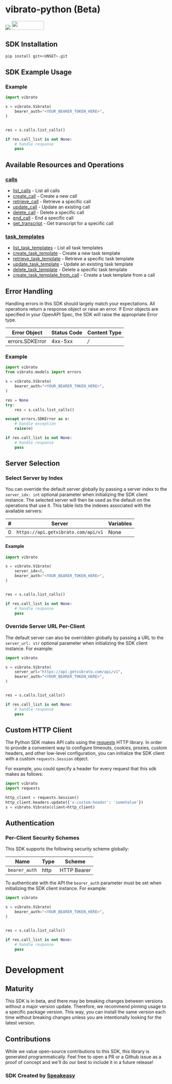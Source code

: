 # vibrato-python (Beta)

<div align="left">
    <a href="https://speakeasyapi.dev/"><img src="https://custom-icon-badges.demolab.com/badge/-Built%20By%20Speakeasy-212015?style=for-the-badge&logoColor=FBE331&logo=speakeasy&labelColor=545454" /></a>
    <a href="https://opensource.org/licenses/MIT">
        <img src="https://img.shields.io/badge/License-MIT-blue.svg" style="width: 100px; height: 28px;" />
    </a>
</div>

<!-- Start SDK Installation [installation] -->
## SDK Installation

```bash
pip install git+<UNSET>.git
```
<!-- End SDK Installation [installation] -->

<!-- Start SDK Example Usage [usage] -->
## SDK Example Usage

### Example

```python
import vibrato

s = vibrato.Vibrato(
    bearer_auth="<YOUR_BEARER_TOKEN_HERE>",
)


res = s.calls.list_calls()

if res.call_list is not None:
    # handle response
    pass

```
<!-- End SDK Example Usage [usage] -->

<!-- Start Available Resources and Operations [operations] -->
## Available Resources and Operations

### [calls](docs/sdks/calls/README.md)

* [list_calls](docs/sdks/calls/README.md#list_calls) - List all calls
* [create_call](docs/sdks/calls/README.md#create_call) - Create a new call
* [retrieve_call](docs/sdks/calls/README.md#retrieve_call) - Retrieve a specific call
* [update_call](docs/sdks/calls/README.md#update_call) - Update an existing call
* [delete_call](docs/sdks/calls/README.md#delete_call) - Delete a specific call
* [end_call](docs/sdks/calls/README.md#end_call) - End a specific call
* [get_transcript](docs/sdks/calls/README.md#get_transcript) - Get transcript for a specific call

### [task_templates](docs/sdks/tasktemplates/README.md)

* [list_task_templates](docs/sdks/tasktemplates/README.md#list_task_templates) - List all task templates
* [create_task_template](docs/sdks/tasktemplates/README.md#create_task_template) - Create a new task template
* [retrieve_task_template](docs/sdks/tasktemplates/README.md#retrieve_task_template) - Retrieve a specific task template
* [update_task_template](docs/sdks/tasktemplates/README.md#update_task_template) - Update an existing task template
* [delete_task_template](docs/sdks/tasktemplates/README.md#delete_task_template) - Delete a specific task template
* [create_task_template_from_call](docs/sdks/tasktemplates/README.md#create_task_template_from_call) - Create a task template from a call
<!-- End Available Resources and Operations [operations] -->

<!-- Start Error Handling [errors] -->
## Error Handling

Handling errors in this SDK should largely match your expectations.  All operations return a response object or raise an error.  If Error objects are specified in your OpenAPI Spec, the SDK will raise the appropriate Error type.

| Error Object    | Status Code     | Content Type    |
| --------------- | --------------- | --------------- |
| errors.SDKError | 4xx-5xx         | */*             |

### Example

```python
import vibrato
from vibrato.models import errors

s = vibrato.Vibrato(
    bearer_auth="<YOUR_BEARER_TOKEN_HERE>",
)

res = None
try:
    res = s.calls.list_calls()

except errors.SDKError as e:
    # handle exception
    raise(e)

if res.call_list is not None:
    # handle response
    pass

```
<!-- End Error Handling [errors] -->

<!-- Start Server Selection [server] -->
## Server Selection

### Select Server by Index

You can override the default server globally by passing a server index to the `server_idx: int` optional parameter when initializing the SDK client instance. The selected server will then be used as the default on the operations that use it. This table lists the indexes associated with the available servers:

| # | Server | Variables |
| - | ------ | --------- |
| 0 | `https://api.getvibrato.com/api/v1` | None |

#### Example

```python
import vibrato

s = vibrato.Vibrato(
    server_idx=0,
    bearer_auth="<YOUR_BEARER_TOKEN_HERE>",
)


res = s.calls.list_calls()

if res.call_list is not None:
    # handle response
    pass

```


### Override Server URL Per-Client

The default server can also be overridden globally by passing a URL to the `server_url: str` optional parameter when initializing the SDK client instance. For example:
```python
import vibrato

s = vibrato.Vibrato(
    server_url="https://api.getvibrato.com/api/v1",
    bearer_auth="<YOUR_BEARER_TOKEN_HERE>",
)


res = s.calls.list_calls()

if res.call_list is not None:
    # handle response
    pass

```
<!-- End Server Selection [server] -->

<!-- Start Custom HTTP Client [http-client] -->
## Custom HTTP Client

The Python SDK makes API calls using the [requests](https://pypi.org/project/requests/) HTTP library.  In order to provide a convenient way to configure timeouts, cookies, proxies, custom headers, and other low-level configuration, you can initialize the SDK client with a custom `requests.Session` object.

For example, you could specify a header for every request that this sdk makes as follows:
```python
import vibrato
import requests

http_client = requests.Session()
http_client.headers.update({'x-custom-header': 'someValue'})
s = vibrato.Vibrato(client=http_client)
```
<!-- End Custom HTTP Client [http-client] -->

<!-- Start Authentication [security] -->
## Authentication

### Per-Client Security Schemes

This SDK supports the following security scheme globally:

| Name          | Type          | Scheme        |
| ------------- | ------------- | ------------- |
| `bearer_auth` | http          | HTTP Bearer   |

To authenticate with the API the `bearer_auth` parameter must be set when initializing the SDK client instance. For example:
```python
import vibrato

s = vibrato.Vibrato(
    bearer_auth="<YOUR_BEARER_TOKEN_HERE>",
)


res = s.calls.list_calls()

if res.call_list is not None:
    # handle response
    pass

```
<!-- End Authentication [security] -->

<!-- Placeholder for Future Speakeasy SDK Sections -->

# Development

## Maturity

This SDK is in beta, and there may be breaking changes between versions without a major version update. Therefore, we recommend pinning usage
to a specific package version. This way, you can install the same version each time without breaking changes unless you are intentionally
looking for the latest version.

## Contributions

While we value open-source contributions to this SDK, this library is generated programmatically.
Feel free to open a PR or a Github issue as a proof of concept and we'll do our best to include it in a future release!

### SDK Created by [Speakeasy](https://docs.speakeasyapi.dev/docs/using-speakeasy/client-sdks)
